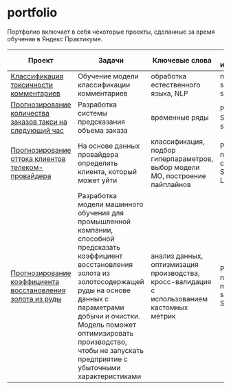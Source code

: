 # portfolio
Портфолио включает в себя некоторые проекты, сделанные за время обучения в Яндекс Практикуме.



| Проект | Задачи |  Ключевые слова |  Навыки и инструменты |
| --- | --- | --- | --- |
|  [Классификация токсичности комментариев](nlp_toxic_comments) | Обучение модели классификации комментариев | обработка естественного языка, NLP | numpy, spacy, scikit-learn, spacy, nltk, re|
| [Прогнозирование количества заказов такси на следующий час](https://github.com/xEsseax/portfolio/tree/d72fa33d18eeb0008daf6e0eb07c2cc060eec88a/taxi%20timeseries%20prediction) | Разработка системы предсказания объема заказа | временные ряды| Pandas, Scikit-learn, statsmodels |
| [Прогнозирование оттока клиентов телеком-провайдера](https://github.com/xEsseax/portfolio/tree/c2c71c90ecaae1f391b15ddedee4e615290bcb96/telecom%20customers%20churn) | На основе данных провайдера определить клиента, который может уйти | классификация, подбор гиперпараметров, выбор модели МО, построение пайплайнов | Pandas, numpy, catboost, Scikit-learn, LightGBM |
| [Прогнозирование коэффициента восстановления золота из руды](https://github.com/xEsseax/portfolio/tree/ab6371faa02901501cabb7b128b9b5620297572e/gold_recovery_prediction) | Разработка модели машинного обучения для промышленной компании, способной предсказать коэффициент восстановления золота из золотосодержащей руды на основе данных с параметрами добычи и очистки. Модель поможет оптимизировать производство, чтобы не запускать предприятие с убыточными характеристиками | анализ данных, оптизмизация производства, кросс-валидация с использованием кастомных метрик| Pandas, numpy, matplotlib, scipy, t-tests, Scikit-learn  |

